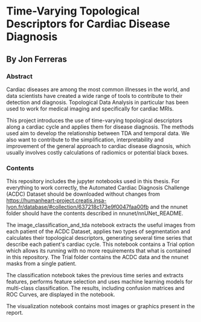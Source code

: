 # Time-Varying Topological Descriptors for Cardiac Disease Diagnosis

## By Jon Ferreras

### Abstract

Cardiac diseases are among the most common illnesses in the world, and data scientists have created a wide range of tools to contribute to their detection and diagnosis. Topological Data Analysis in particular has been used to work for medical imaging and specifically for cardiac MRIs.

This project introduces the use of time-varying topological descriptors along a cardiac cycle and applies them for disease diagnosis. The methods used aim to develop the relationship between TDA and temporal data. We also want to contribute to the simplification, interpretability and improvement of the general approach to cardiac disease diagnosis, which usually involves costly calculations of radiomics or potential black boxes.

### Contents

This repository includes the jupyter notebooks used in this thesis. For everything to work correctly, the Automated Cardiac Diagnosis Challenge (ACDC) Dataset should be downloaded without changes from https://humanheart-project.creatis.insa-lyon.fr/database/#collection/637218c173e9f0047faa00fb and the nnunet folder should have the contents described in nnunet/nnUNet_README. 

The image_classification_and_tda notebook extracts the useful images from each patient of the ACDC Dataset, applies two types of segmentation and calculates their topological descriptors, generating several time series that describe each patient's cardiac cycle. This notebook contains a Trial option which allows its running with no more requirements that what is contained in this repository. The Trial folder contains the ACDC data and the nnunet masks from a single patient.

The classification notebook takes the previous time series and extracts features, performs feature selection and uses machine learning models for multi-class classification. The results, including confusion matrices and ROC Curves, are displayed in the notebook.

The visualization notebook contains most images or graphics present in the report.
